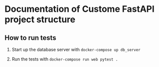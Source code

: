 # Documentation of Custome FastAPI project structure

## How to run tests

1. Start up the database server with ```docker-compose up db_server```

2. Run the tests with ```docker-compose run web pytest .```
